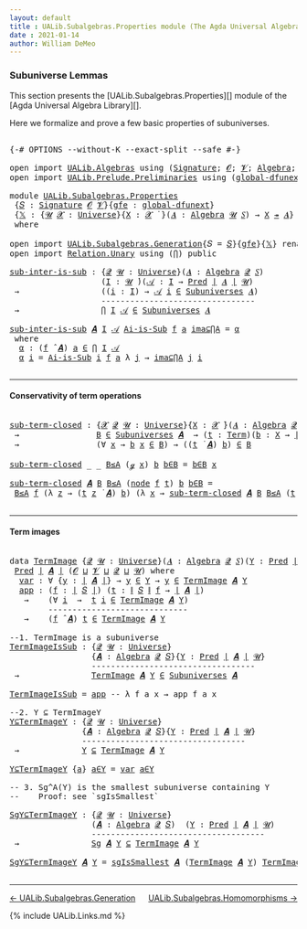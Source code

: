 ```yaml
---
layout: default
title : UALib.Subalgebras.Properties module (The Agda Universal Algebra Library)
date : 2021-01-14
author: William DeMeo
---
```


### <a id="subuniverse-lemmas">Subuniverse Lemmas</a>

This section presents the [UALib.Subalgebras.Properties][]  module of the [Agda Universal Algebra Library][].

Here we formalize and prove a few basic properties of subuniverses.

<pre class="Agda">

<a id="396" class="Symbol">{-#</a> <a id="400" class="Keyword">OPTIONS</a> <a id="408" class="Pragma">--without-K</a> <a id="420" class="Pragma">--exact-split</a> <a id="434" class="Pragma">--safe</a> <a id="441" class="Symbol">#-}</a>

<a id="446" class="Keyword">open</a> <a id="451" class="Keyword">import</a> <a id="458" href="UALib.Algebras.html" class="Module">UALib.Algebras</a> <a id="473" class="Keyword">using</a> <a id="479" class="Symbol">(</a><a id="480" href="UALib.Algebras.Signatures.html#1452" class="Function">Signature</a><a id="489" class="Symbol">;</a> <a id="491" href="universes.html#613" class="Generalizable">𝓞</a><a id="492" class="Symbol">;</a> <a id="494" href="universes.html#617" class="Generalizable">𝓥</a><a id="495" class="Symbol">;</a> <a id="497" href="UALib.Algebras.Algebras.html#811" class="Function">Algebra</a><a id="504" class="Symbol">;</a> <a id="506" href="UALib.Algebras.Algebras.html#3925" class="Function Operator">_↠_</a><a id="509" class="Symbol">)</a>
<a id="511" class="Keyword">open</a> <a id="516" class="Keyword">import</a> <a id="523" href="UALib.Prelude.Preliminaries.html" class="Module">UALib.Prelude.Preliminaries</a> <a id="551" class="Keyword">using</a> <a id="557" class="Symbol">(</a><a id="558" href="MGS-Subsingleton-Theorems.html#3468" class="Function">global-dfunext</a><a id="572" class="Symbol">;</a> <a id="574" href="universes.html#551" class="Postulate">Universe</a><a id="582" class="Symbol">;</a> <a id="584" href="universes.html#758" class="Function Operator">_̇</a><a id="586" class="Symbol">)</a>

<a id="589" class="Keyword">module</a> <a id="596" href="UALib.Subalgebras.Properties.html" class="Module">UALib.Subalgebras.Properties</a>
 <a id="626" class="Symbol">{</a><a id="627" href="UALib.Subalgebras.Properties.html#627" class="Bound">𝑆</a> <a id="629" class="Symbol">:</a> <a id="631" href="UALib.Algebras.Signatures.html#1452" class="Function">Signature</a> <a id="641" href="universes.html#613" class="Generalizable">𝓞</a> <a id="643" href="universes.html#617" class="Generalizable">𝓥</a><a id="644" class="Symbol">}{</a><a id="646" href="UALib.Subalgebras.Properties.html#646" class="Bound">gfe</a> <a id="650" class="Symbol">:</a> <a id="652" href="MGS-Subsingleton-Theorems.html#3468" class="Function">global-dfunext</a><a id="666" class="Symbol">}</a>
 <a id="669" class="Symbol">{</a><a id="670" href="UALib.Subalgebras.Properties.html#670" class="Bound">𝕏</a> <a id="672" class="Symbol">:</a> <a id="674" class="Symbol">{</a><a id="675" href="UALib.Subalgebras.Properties.html#675" class="Bound">𝓤</a> <a id="677" href="UALib.Subalgebras.Properties.html#677" class="Bound">𝓧</a> <a id="679" class="Symbol">:</a> <a id="681" href="universes.html#551" class="Postulate">Universe</a><a id="689" class="Symbol">}{</a><a id="691" href="UALib.Subalgebras.Properties.html#691" class="Bound">X</a> <a id="693" class="Symbol">:</a> <a id="695" href="UALib.Subalgebras.Properties.html#677" class="Bound">𝓧</a> <a id="697" href="universes.html#758" class="Function Operator">̇</a> <a id="699" class="Symbol">}(</a><a id="701" href="UALib.Subalgebras.Properties.html#701" class="Bound">𝑨</a> <a id="703" class="Symbol">:</a> <a id="705" href="UALib.Algebras.Algebras.html#811" class="Function">Algebra</a> <a id="713" href="UALib.Subalgebras.Properties.html#675" class="Bound">𝓤</a> <a id="715" href="UALib.Subalgebras.Properties.html#627" class="Bound">𝑆</a><a id="716" class="Symbol">)</a> <a id="718" class="Symbol">→</a> <a id="720" href="UALib.Subalgebras.Properties.html#691" class="Bound">X</a> <a id="722" href="UALib.Algebras.Algebras.html#3925" class="Function Operator">↠</a> <a id="724" href="UALib.Subalgebras.Properties.html#701" class="Bound">𝑨</a><a id="725" class="Symbol">}</a>
 <a id="728" class="Keyword">where</a>

<a id="735" class="Keyword">open</a> <a id="740" class="Keyword">import</a> <a id="747" href="UALib.Subalgebras.Generation.html" class="Module">UALib.Subalgebras.Generation</a><a id="775" class="Symbol">{</a><a id="776" class="Argument">𝑆</a> <a id="778" class="Symbol">=</a> <a id="780" href="UALib.Subalgebras.Properties.html#627" class="Bound">𝑆</a><a id="781" class="Symbol">}{</a><a id="783" href="UALib.Subalgebras.Properties.html#646" class="Bound">gfe</a><a id="786" class="Symbol">}{</a><a id="788" href="UALib.Subalgebras.Properties.html#670" class="Bound">𝕏</a><a id="789" class="Symbol">}</a> <a id="791" class="Keyword">renaming</a> <a id="800" class="Symbol">(</a>generator <a id="811" class="Symbol">to</a> ℊ<a id="815" class="Symbol">)</a> <a id="817" class="Keyword">public</a>
<a id="824" class="Keyword">open</a> <a id="829" class="Keyword">import</a> <a id="836" href="Relation.Unary.html" class="Module">Relation.Unary</a> <a id="851" class="Keyword">using</a> <a id="857" class="Symbol">(</a><a id="858" href="Relation.Unary.html#4506" class="Function">⋂</a><a id="859" class="Symbol">)</a> <a id="861" class="Keyword">public</a>

<a id="sub-inter-is-sub"></a><a id="869" href="UALib.Subalgebras.Properties.html#869" class="Function">sub-inter-is-sub</a> <a id="886" class="Symbol">:</a> <a id="888" class="Symbol">{</a><a id="889" href="UALib.Subalgebras.Properties.html#889" class="Bound">𝓠</a> <a id="891" href="UALib.Subalgebras.Properties.html#891" class="Bound">𝓤</a> <a id="893" class="Symbol">:</a> <a id="895" href="universes.html#551" class="Postulate">Universe</a><a id="903" class="Symbol">}(</a><a id="905" href="UALib.Subalgebras.Properties.html#905" class="Bound">𝑨</a> <a id="907" class="Symbol">:</a> <a id="909" href="UALib.Algebras.Algebras.html#811" class="Function">Algebra</a> <a id="917" href="UALib.Subalgebras.Properties.html#889" class="Bound">𝓠</a> <a id="919" href="UALib.Subalgebras.Properties.html#627" class="Bound">𝑆</a><a id="920" class="Symbol">)</a>
                   <a id="941" class="Symbol">(</a><a id="942" href="UALib.Subalgebras.Properties.html#942" class="Bound">I</a> <a id="944" class="Symbol">:</a> <a id="946" href="UALib.Subalgebras.Properties.html#891" class="Bound">𝓤</a> <a id="948" href="universes.html#758" class="Function Operator">̇</a><a id="949" class="Symbol">)(</a><a id="951" href="UALib.Subalgebras.Properties.html#951" class="Bound">𝒜</a> <a id="953" class="Symbol">:</a> <a id="955" href="UALib.Subalgebras.Properties.html#942" class="Bound">I</a> <a id="957" class="Symbol">→</a> <a id="959" href="UALib.Relations.Unary.html#1066" class="Function">Pred</a> <a id="964" href="UALib.Prelude.Preliminaries.html#10371" class="Function Operator">∣</a> <a id="966" href="UALib.Subalgebras.Properties.html#905" class="Bound">𝑨</a> <a id="968" href="UALib.Prelude.Preliminaries.html#10371" class="Function Operator">∣</a> <a id="970" href="UALib.Subalgebras.Properties.html#891" class="Bound">𝓤</a><a id="971" class="Symbol">)</a>
 <a id="974" class="Symbol">→</a>                 <a id="992" class="Symbol">((</a><a id="994" href="UALib.Subalgebras.Properties.html#994" class="Bound">i</a> <a id="996" class="Symbol">:</a> <a id="998" href="UALib.Subalgebras.Properties.html#942" class="Bound">I</a><a id="999" class="Symbol">)</a> <a id="1001" class="Symbol">→</a> <a id="1003" href="UALib.Subalgebras.Properties.html#951" class="Bound">𝒜</a> <a id="1005" href="UALib.Subalgebras.Properties.html#994" class="Bound">i</a> <a id="1007" href="UALib.Relations.Unary.html#2667" class="Function Operator">∈</a> <a id="1009" href="UALib.Subalgebras.Subuniverses.html#833" class="Function">Subuniverses</a> <a id="1022" href="UALib.Subalgebras.Properties.html#905" class="Bound">𝑨</a><a id="1023" class="Symbol">)</a>
                   <a id="1044" class="Comment">--------------------------------</a>
 <a id="1078" class="Symbol">→</a>                 <a id="1096" href="Relation.Unary.html#4506" class="Function">⋂</a> <a id="1098" href="UALib.Subalgebras.Properties.html#942" class="Bound">I</a> <a id="1100" href="UALib.Subalgebras.Properties.html#951" class="Bound">𝒜</a> <a id="1102" href="UALib.Relations.Unary.html#2667" class="Function Operator">∈</a> <a id="1104" href="UALib.Subalgebras.Subuniverses.html#833" class="Function">Subuniverses</a> <a id="1117" href="UALib.Subalgebras.Properties.html#905" class="Bound">𝑨</a>

<a id="1120" href="UALib.Subalgebras.Properties.html#869" class="Function">sub-inter-is-sub</a> <a id="1137" href="UALib.Subalgebras.Properties.html#1137" class="Bound">𝑨</a> <a id="1139" href="UALib.Subalgebras.Properties.html#1139" class="Bound">I</a> <a id="1141" href="UALib.Subalgebras.Properties.html#1141" class="Bound">𝒜</a> <a id="1143" href="UALib.Subalgebras.Properties.html#1143" class="Bound">Ai-is-Sub</a> <a id="1153" href="UALib.Subalgebras.Properties.html#1153" class="Bound">f</a> <a id="1155" href="UALib.Subalgebras.Properties.html#1155" class="Bound">a</a> <a id="1157" href="UALib.Subalgebras.Properties.html#1157" class="Bound">ima⊆⋂A</a> <a id="1164" class="Symbol">=</a> <a id="1166" href="UALib.Subalgebras.Properties.html#1177" class="Function">α</a>
 <a id="1169" class="Keyword">where</a>
  <a id="1177" href="UALib.Subalgebras.Properties.html#1177" class="Function">α</a> <a id="1179" class="Symbol">:</a> <a id="1181" class="Symbol">(</a><a id="1182" href="UALib.Subalgebras.Properties.html#1153" class="Bound">f</a> <a id="1184" href="UALib.Algebras.Algebras.html#3426" class="Function Operator">̂</a> <a id="1186" href="UALib.Subalgebras.Properties.html#1137" class="Bound">𝑨</a><a id="1187" class="Symbol">)</a> <a id="1189" href="UALib.Subalgebras.Properties.html#1155" class="Bound">a</a> <a id="1191" href="UALib.Relations.Unary.html#2667" class="Function Operator">∈</a> <a id="1193" href="Relation.Unary.html#4506" class="Function">⋂</a> <a id="1195" href="UALib.Subalgebras.Properties.html#1139" class="Bound">I</a> <a id="1197" href="UALib.Subalgebras.Properties.html#1141" class="Bound">𝒜</a>
  <a id="1201" href="UALib.Subalgebras.Properties.html#1177" class="Function">α</a> <a id="1203" href="UALib.Subalgebras.Properties.html#1203" class="Bound">i</a> <a id="1205" class="Symbol">=</a> <a id="1207" href="UALib.Subalgebras.Properties.html#1143" class="Bound">Ai-is-Sub</a> <a id="1217" href="UALib.Subalgebras.Properties.html#1203" class="Bound">i</a> <a id="1219" href="UALib.Subalgebras.Properties.html#1153" class="Bound">f</a> <a id="1221" href="UALib.Subalgebras.Properties.html#1155" class="Bound">a</a> <a id="1223" class="Symbol">λ</a> <a id="1225" href="UALib.Subalgebras.Properties.html#1225" class="Bound">j</a> <a id="1227" class="Symbol">→</a> <a id="1229" href="UALib.Subalgebras.Properties.html#1157" class="Bound">ima⊆⋂A</a> <a id="1236" href="UALib.Subalgebras.Properties.html#1225" class="Bound">j</a> <a id="1238" href="UALib.Subalgebras.Properties.html#1203" class="Bound">i</a>

</pre>

-------------------------------------------------------

#### <a id="conservativity-of-term-operations">Conservativity of term operations</a>

<pre class="Agda">

<a id="sub-term-closed"></a><a id="1410" href="UALib.Subalgebras.Properties.html#1410" class="Function">sub-term-closed</a> <a id="1426" class="Symbol">:</a> <a id="1428" class="Symbol">{</a><a id="1429" href="UALib.Subalgebras.Properties.html#1429" class="Bound">𝓧</a> <a id="1431" href="UALib.Subalgebras.Properties.html#1431" class="Bound">𝓠</a> <a id="1433" href="UALib.Subalgebras.Properties.html#1433" class="Bound">𝓤</a> <a id="1435" class="Symbol">:</a> <a id="1437" href="universes.html#551" class="Postulate">Universe</a><a id="1445" class="Symbol">}{</a><a id="1447" href="UALib.Subalgebras.Properties.html#1447" class="Bound">X</a> <a id="1449" class="Symbol">:</a> <a id="1451" href="UALib.Subalgebras.Properties.html#1429" class="Bound">𝓧</a> <a id="1453" href="universes.html#758" class="Function Operator">̇</a><a id="1454" class="Symbol">}(</a><a id="1456" href="UALib.Subalgebras.Properties.html#1456" class="Bound">𝑨</a> <a id="1458" class="Symbol">:</a> <a id="1460" href="UALib.Algebras.Algebras.html#811" class="Function">Algebra</a> <a id="1468" href="UALib.Subalgebras.Properties.html#1431" class="Bound">𝓠</a> <a id="1470" href="UALib.Subalgebras.Properties.html#627" class="Bound">𝑆</a><a id="1471" class="Symbol">)(</a><a id="1473" href="UALib.Subalgebras.Properties.html#1473" class="Bound">B</a> <a id="1475" class="Symbol">:</a> <a id="1477" href="UALib.Relations.Unary.html#1066" class="Function">Pred</a> <a id="1482" href="UALib.Prelude.Preliminaries.html#10371" class="Function Operator">∣</a> <a id="1484" href="UALib.Subalgebras.Properties.html#1456" class="Bound">𝑨</a> <a id="1486" href="UALib.Prelude.Preliminaries.html#10371" class="Function Operator">∣</a> <a id="1488" href="UALib.Subalgebras.Properties.html#1433" class="Bound">𝓤</a><a id="1489" class="Symbol">)</a>
 <a id="1492" class="Symbol">→</a>                <a id="1509" href="UALib.Subalgebras.Properties.html#1473" class="Bound">B</a> <a id="1511" href="UALib.Relations.Unary.html#2667" class="Function Operator">∈</a> <a id="1513" href="UALib.Subalgebras.Subuniverses.html#833" class="Function">Subuniverses</a> <a id="1526" href="UALib.Subalgebras.Properties.html#1456" class="Bound">𝑨</a>  <a id="1529" class="Symbol">→</a> <a id="1531" class="Symbol">(</a><a id="1532" href="UALib.Subalgebras.Properties.html#1532" class="Bound">t</a> <a id="1534" class="Symbol">:</a> <a id="1536" href="UALib.Terms.Basic.html#1040" class="Datatype">Term</a><a id="1540" class="Symbol">)(</a><a id="1542" href="UALib.Subalgebras.Properties.html#1542" class="Bound">b</a> <a id="1544" class="Symbol">:</a> <a id="1546" href="UALib.Subalgebras.Properties.html#1447" class="Bound">X</a> <a id="1548" class="Symbol">→</a> <a id="1550" href="UALib.Prelude.Preliminaries.html#10371" class="Function Operator">∣</a> <a id="1552" href="UALib.Subalgebras.Properties.html#1456" class="Bound">𝑨</a> <a id="1554" href="UALib.Prelude.Preliminaries.html#10371" class="Function Operator">∣</a><a id="1555" class="Symbol">)</a>
 <a id="1558" class="Symbol">→</a>                <a id="1575" class="Symbol">(∀</a> <a id="1578" href="UALib.Subalgebras.Properties.html#1578" class="Bound">x</a> <a id="1580" class="Symbol">→</a> <a id="1582" href="UALib.Subalgebras.Properties.html#1542" class="Bound">b</a> <a id="1584" href="UALib.Subalgebras.Properties.html#1578" class="Bound">x</a> <a id="1586" href="UALib.Relations.Unary.html#2667" class="Function Operator">∈</a> <a id="1588" href="UALib.Subalgebras.Properties.html#1473" class="Bound">B</a><a id="1589" class="Symbol">)</a> <a id="1591" class="Symbol">→</a> <a id="1593" class="Symbol">((</a><a id="1595" href="UALib.Subalgebras.Properties.html#1532" class="Bound">t</a> <a id="1597" href="UALib.Terms.Operations.html#1383" class="Function Operator">̇</a> <a id="1599" href="UALib.Subalgebras.Properties.html#1456" class="Bound">𝑨</a><a id="1600" class="Symbol">)</a> <a id="1602" href="UALib.Subalgebras.Properties.html#1542" class="Bound">b</a><a id="1603" class="Symbol">)</a> <a id="1605" href="UALib.Relations.Unary.html#2667" class="Function Operator">∈</a> <a id="1607" href="UALib.Subalgebras.Properties.html#1473" class="Bound">B</a>

<a id="1610" href="UALib.Subalgebras.Properties.html#1410" class="Function">sub-term-closed</a> <a id="1626" class="Symbol">_</a> <a id="1628" class="Symbol">_</a> <a id="1630" href="UALib.Subalgebras.Properties.html#1630" class="Bound">B≤A</a> <a id="1634" class="Symbol">(</a><a id="1635" href="UALib.Subalgebras.Properties.html#814" class="InductiveConstructor">ℊ</a> <a id="1637" href="UALib.Subalgebras.Properties.html#1637" class="Bound">x</a><a id="1638" class="Symbol">)</a> <a id="1640" href="UALib.Subalgebras.Properties.html#1640" class="Bound">b</a> <a id="1642" href="UALib.Subalgebras.Properties.html#1642" class="Bound">b∈B</a> <a id="1646" class="Symbol">=</a> <a id="1648" href="UALib.Subalgebras.Properties.html#1642" class="Bound">b∈B</a> <a id="1652" href="UALib.Subalgebras.Properties.html#1637" class="Bound">x</a>

<a id="1655" href="UALib.Subalgebras.Properties.html#1410" class="Function">sub-term-closed</a> <a id="1671" href="UALib.Subalgebras.Properties.html#1671" class="Bound">𝑨</a> <a id="1673" href="UALib.Subalgebras.Properties.html#1673" class="Bound">B</a> <a id="1675" href="UALib.Subalgebras.Properties.html#1675" class="Bound">B≤A</a> <a id="1679" class="Symbol">(</a><a id="1680" href="UALib.Terms.Basic.html#1123" class="InductiveConstructor">node</a> <a id="1685" href="UALib.Subalgebras.Properties.html#1685" class="Bound">f</a> <a id="1687" href="UALib.Subalgebras.Properties.html#1687" class="Bound">t</a><a id="1688" class="Symbol">)</a> <a id="1690" href="UALib.Subalgebras.Properties.html#1690" class="Bound">b</a> <a id="1692" href="UALib.Subalgebras.Properties.html#1692" class="Bound">b∈B</a> <a id="1696" class="Symbol">=</a>
 <a id="1699" href="UALib.Subalgebras.Properties.html#1675" class="Bound">B≤A</a> <a id="1703" href="UALib.Subalgebras.Properties.html#1685" class="Bound">f</a> <a id="1705" class="Symbol">(λ</a> <a id="1708" href="UALib.Subalgebras.Properties.html#1708" class="Bound">z</a> <a id="1710" class="Symbol">→</a> <a id="1712" class="Symbol">(</a><a id="1713" href="UALib.Subalgebras.Properties.html#1687" class="Bound">t</a> <a id="1715" href="UALib.Subalgebras.Properties.html#1708" class="Bound">z</a> <a id="1717" href="UALib.Terms.Operations.html#1383" class="Function Operator">̇</a> <a id="1719" href="UALib.Subalgebras.Properties.html#1671" class="Bound">𝑨</a><a id="1720" class="Symbol">)</a> <a id="1722" href="UALib.Subalgebras.Properties.html#1690" class="Bound">b</a><a id="1723" class="Symbol">)</a> <a id="1725" class="Symbol">(λ</a> <a id="1728" href="UALib.Subalgebras.Properties.html#1728" class="Bound">x</a> <a id="1730" class="Symbol">→</a> <a id="1732" href="UALib.Subalgebras.Properties.html#1410" class="Function">sub-term-closed</a> <a id="1748" href="UALib.Subalgebras.Properties.html#1671" class="Bound">𝑨</a> <a id="1750" href="UALib.Subalgebras.Properties.html#1673" class="Bound">B</a> <a id="1752" href="UALib.Subalgebras.Properties.html#1675" class="Bound">B≤A</a> <a id="1756" class="Symbol">(</a><a id="1757" href="UALib.Subalgebras.Properties.html#1687" class="Bound">t</a> <a id="1759" href="UALib.Subalgebras.Properties.html#1728" class="Bound">x</a><a id="1760" class="Symbol">)</a> <a id="1762" href="UALib.Subalgebras.Properties.html#1690" class="Bound">b</a> <a id="1764" href="UALib.Subalgebras.Properties.html#1692" class="Bound">b∈B</a><a id="1767" class="Symbol">)</a>

</pre>


---------------------------------------------------

#### <a id="term-images">Term images</a>

<pre class="Agda">

<a id="1892" class="Keyword">data</a> <a id="TermImage"></a><a id="1897" href="UALib.Subalgebras.Properties.html#1897" class="Datatype">TermImage</a> <a id="1907" class="Symbol">{</a><a id="1908" href="UALib.Subalgebras.Properties.html#1908" class="Bound">𝓠</a> <a id="1910" href="UALib.Subalgebras.Properties.html#1910" class="Bound">𝓤</a> <a id="1912" class="Symbol">:</a> <a id="1914" href="universes.html#551" class="Postulate">Universe</a><a id="1922" class="Symbol">}(</a><a id="1924" href="UALib.Subalgebras.Properties.html#1924" class="Bound">𝑨</a> <a id="1926" class="Symbol">:</a> <a id="1928" href="UALib.Algebras.Algebras.html#811" class="Function">Algebra</a> <a id="1936" href="UALib.Subalgebras.Properties.html#1908" class="Bound">𝓠</a> <a id="1938" href="UALib.Subalgebras.Properties.html#627" class="Bound">𝑆</a><a id="1939" class="Symbol">)(</a><a id="1941" href="UALib.Subalgebras.Properties.html#1941" class="Bound">Y</a> <a id="1943" class="Symbol">:</a> <a id="1945" href="UALib.Relations.Unary.html#1066" class="Function">Pred</a> <a id="1950" href="UALib.Prelude.Preliminaries.html#10371" class="Function Operator">∣</a> <a id="1952" href="UALib.Subalgebras.Properties.html#1924" class="Bound">𝑨</a> <a id="1954" href="UALib.Prelude.Preliminaries.html#10371" class="Function Operator">∣</a> <a id="1956" href="UALib.Subalgebras.Properties.html#1910" class="Bound">𝓤</a><a id="1957" class="Symbol">)</a> <a id="1959" class="Symbol">:</a>
 <a id="1962" href="UALib.Relations.Unary.html#1066" class="Function">Pred</a> <a id="1967" href="UALib.Prelude.Preliminaries.html#10371" class="Function Operator">∣</a> <a id="1969" href="UALib.Subalgebras.Properties.html#1924" class="Bound">𝑨</a> <a id="1971" href="UALib.Prelude.Preliminaries.html#10371" class="Function Operator">∣</a> <a id="1973" class="Symbol">(</a><a id="1974" href="UALib.Subalgebras.Properties.html#641" class="Bound">𝓞</a> <a id="1976" href="Agda.Primitive.html#636" class="Function Operator">⊔</a> <a id="1978" href="UALib.Subalgebras.Properties.html#643" class="Bound">𝓥</a> <a id="1980" href="Agda.Primitive.html#636" class="Function Operator">⊔</a> <a id="1982" href="UALib.Subalgebras.Properties.html#1908" class="Bound">𝓠</a> <a id="1984" href="Agda.Primitive.html#636" class="Function Operator">⊔</a> <a id="1986" href="UALib.Subalgebras.Properties.html#1910" class="Bound">𝓤</a><a id="1987" class="Symbol">)</a> <a id="1989" class="Keyword">where</a>
  <a id="TermImage.var"></a><a id="1997" href="UALib.Subalgebras.Properties.html#1997" class="InductiveConstructor">var</a> <a id="2001" class="Symbol">:</a> <a id="2003" class="Symbol">∀</a> <a id="2005" class="Symbol">{</a><a id="2006" href="UALib.Subalgebras.Properties.html#2006" class="Bound">y</a> <a id="2008" class="Symbol">:</a> <a id="2010" href="UALib.Prelude.Preliminaries.html#10371" class="Function Operator">∣</a> <a id="2012" href="UALib.Subalgebras.Properties.html#1924" class="Bound">𝑨</a> <a id="2014" href="UALib.Prelude.Preliminaries.html#10371" class="Function Operator">∣</a><a id="2015" class="Symbol">}</a> <a id="2017" class="Symbol">→</a> <a id="2019" href="UALib.Subalgebras.Properties.html#2006" class="Bound">y</a> <a id="2021" href="UALib.Relations.Unary.html#2667" class="Function Operator">∈</a> <a id="2023" href="UALib.Subalgebras.Properties.html#1941" class="Bound">Y</a> <a id="2025" class="Symbol">→</a> <a id="2027" href="UALib.Subalgebras.Properties.html#2006" class="Bound">y</a> <a id="2029" href="UALib.Relations.Unary.html#2667" class="Function Operator">∈</a> <a id="2031" href="UALib.Subalgebras.Properties.html#1897" class="Datatype">TermImage</a> <a id="2041" href="UALib.Subalgebras.Properties.html#1924" class="Bound">𝑨</a> <a id="2043" href="UALib.Subalgebras.Properties.html#1941" class="Bound">Y</a>
  <a id="TermImage.app"></a><a id="2047" href="UALib.Subalgebras.Properties.html#2047" class="InductiveConstructor">app</a> <a id="2051" class="Symbol">:</a> <a id="2053" class="Symbol">(</a><a id="2054" href="UALib.Subalgebras.Properties.html#2054" class="Bound">f</a> <a id="2056" class="Symbol">:</a> <a id="2058" href="UALib.Prelude.Preliminaries.html#10371" class="Function Operator">∣</a> <a id="2060" href="UALib.Subalgebras.Properties.html#627" class="Bound">𝑆</a> <a id="2062" href="UALib.Prelude.Preliminaries.html#10371" class="Function Operator">∣</a><a id="2063" class="Symbol">)</a> <a id="2065" class="Symbol">(</a><a id="2066" href="UALib.Subalgebras.Properties.html#2066" class="Bound">t</a> <a id="2068" class="Symbol">:</a> <a id="2070" href="UALib.Prelude.Preliminaries.html#10452" class="Function Operator">∥</a> <a id="2072" href="UALib.Subalgebras.Properties.html#627" class="Bound">𝑆</a> <a id="2074" href="UALib.Prelude.Preliminaries.html#10452" class="Function Operator">∥</a> <a id="2076" href="UALib.Subalgebras.Properties.html#2054" class="Bound">f</a> <a id="2078" class="Symbol">→</a> <a id="2080" href="UALib.Prelude.Preliminaries.html#10371" class="Function Operator">∣</a> <a id="2082" href="UALib.Subalgebras.Properties.html#1924" class="Bound">𝑨</a> <a id="2084" href="UALib.Prelude.Preliminaries.html#10371" class="Function Operator">∣</a><a id="2085" class="Symbol">)</a>
   <a id="2090" class="Symbol">→</a>    <a id="2095" class="Symbol">(∀</a> <a id="2098" href="UALib.Subalgebras.Properties.html#2098" class="Bound">i</a>  <a id="2101" class="Symbol">→</a>  <a id="2104" href="UALib.Subalgebras.Properties.html#2066" class="Bound">t</a> <a id="2106" href="UALib.Subalgebras.Properties.html#2098" class="Bound">i</a> <a id="2108" href="UALib.Relations.Unary.html#2667" class="Function Operator">∈</a> <a id="2110" href="UALib.Subalgebras.Properties.html#1897" class="Datatype">TermImage</a> <a id="2120" href="UALib.Subalgebras.Properties.html#1924" class="Bound">𝑨</a> <a id="2122" href="UALib.Subalgebras.Properties.html#1941" class="Bound">Y</a><a id="2123" class="Symbol">)</a>
        <a id="2133" class="Comment">-----------------------------</a>
   <a id="2166" class="Symbol">→</a>    <a id="2171" class="Symbol">(</a><a id="2172" href="UALib.Subalgebras.Properties.html#2054" class="Bound">f</a> <a id="2174" href="UALib.Algebras.Algebras.html#3426" class="Function Operator">̂</a> <a id="2176" href="UALib.Subalgebras.Properties.html#1924" class="Bound">𝑨</a><a id="2177" class="Symbol">)</a> <a id="2179" href="UALib.Subalgebras.Properties.html#2066" class="Bound">t</a> <a id="2181" href="UALib.Relations.Unary.html#2667" class="Function Operator">∈</a> <a id="2183" href="UALib.Subalgebras.Properties.html#1897" class="Datatype">TermImage</a> <a id="2193" href="UALib.Subalgebras.Properties.html#1924" class="Bound">𝑨</a> <a id="2195" href="UALib.Subalgebras.Properties.html#1941" class="Bound">Y</a>

<a id="2198" class="Comment">--1. TermImage is a subuniverse</a>
<a id="TermImageIsSub"></a><a id="2230" href="UALib.Subalgebras.Properties.html#2230" class="Function">TermImageIsSub</a> <a id="2245" class="Symbol">:</a> <a id="2247" class="Symbol">{</a><a id="2248" href="UALib.Subalgebras.Properties.html#2248" class="Bound">𝓠</a> <a id="2250" href="UALib.Subalgebras.Properties.html#2250" class="Bound">𝓤</a> <a id="2252" class="Symbol">:</a> <a id="2254" href="universes.html#551" class="Postulate">Universe</a><a id="2262" class="Symbol">}</a>
                 <a id="2281" class="Symbol">{</a><a id="2282" href="UALib.Subalgebras.Properties.html#2282" class="Bound">𝑨</a> <a id="2284" class="Symbol">:</a> <a id="2286" href="UALib.Algebras.Algebras.html#811" class="Function">Algebra</a> <a id="2294" href="UALib.Subalgebras.Properties.html#2248" class="Bound">𝓠</a> <a id="2296" href="UALib.Subalgebras.Properties.html#627" class="Bound">𝑆</a><a id="2297" class="Symbol">}{</a><a id="2299" href="UALib.Subalgebras.Properties.html#2299" class="Bound">Y</a> <a id="2301" class="Symbol">:</a> <a id="2303" href="UALib.Relations.Unary.html#1066" class="Function">Pred</a> <a id="2308" href="UALib.Prelude.Preliminaries.html#10371" class="Function Operator">∣</a> <a id="2310" href="UALib.Subalgebras.Properties.html#2282" class="Bound">𝑨</a> <a id="2312" href="UALib.Prelude.Preliminaries.html#10371" class="Function Operator">∣</a> <a id="2314" href="UALib.Subalgebras.Properties.html#2250" class="Bound">𝓤</a><a id="2315" class="Symbol">}</a>
                 <a id="2334" class="Comment">----------------------------------</a>
 <a id="2370" class="Symbol">→</a>               <a id="2386" href="UALib.Subalgebras.Properties.html#1897" class="Datatype">TermImage</a> <a id="2396" href="UALib.Subalgebras.Properties.html#2282" class="Bound">𝑨</a> <a id="2398" href="UALib.Subalgebras.Properties.html#2299" class="Bound">Y</a> <a id="2400" href="UALib.Relations.Unary.html#2667" class="Function Operator">∈</a> <a id="2402" href="UALib.Subalgebras.Subuniverses.html#833" class="Function">Subuniverses</a> <a id="2415" href="UALib.Subalgebras.Properties.html#2282" class="Bound">𝑨</a>

<a id="2418" href="UALib.Subalgebras.Properties.html#2230" class="Function">TermImageIsSub</a> <a id="2433" class="Symbol">=</a> <a id="2435" href="UALib.Subalgebras.Properties.html#2047" class="InductiveConstructor">app</a> <a id="2439" class="Comment">-- λ f a x → app f a x</a>

<a id="2463" class="Comment">--2. Y ⊆ TermImageY</a>
<a id="Y⊆TermImageY"></a><a id="2483" href="UALib.Subalgebras.Properties.html#2483" class="Function">Y⊆TermImageY</a> <a id="2496" class="Symbol">:</a> <a id="2498" class="Symbol">{</a><a id="2499" href="UALib.Subalgebras.Properties.html#2499" class="Bound">𝓠</a> <a id="2501" href="UALib.Subalgebras.Properties.html#2501" class="Bound">𝓤</a> <a id="2503" class="Symbol">:</a> <a id="2505" href="universes.html#551" class="Postulate">Universe</a><a id="2513" class="Symbol">}</a>
               <a id="2530" class="Symbol">{</a><a id="2531" href="UALib.Subalgebras.Properties.html#2531" class="Bound">𝑨</a> <a id="2533" class="Symbol">:</a> <a id="2535" href="UALib.Algebras.Algebras.html#811" class="Function">Algebra</a> <a id="2543" href="UALib.Subalgebras.Properties.html#2499" class="Bound">𝓠</a> <a id="2545" href="UALib.Subalgebras.Properties.html#627" class="Bound">𝑆</a><a id="2546" class="Symbol">}{</a><a id="2548" href="UALib.Subalgebras.Properties.html#2548" class="Bound">Y</a> <a id="2550" class="Symbol">:</a> <a id="2552" href="UALib.Relations.Unary.html#1066" class="Function">Pred</a> <a id="2557" href="UALib.Prelude.Preliminaries.html#10371" class="Function Operator">∣</a> <a id="2559" href="UALib.Subalgebras.Properties.html#2531" class="Bound">𝑨</a> <a id="2561" href="UALib.Prelude.Preliminaries.html#10371" class="Function Operator">∣</a> <a id="2563" href="UALib.Subalgebras.Properties.html#2501" class="Bound">𝓤</a><a id="2564" class="Symbol">}</a>
               <a id="2581" class="Comment">----------------------------------</a>
 <a id="2617" class="Symbol">→</a>             <a id="2631" href="UALib.Subalgebras.Properties.html#2548" class="Bound">Y</a> <a id="2633" href="UALib.Relations.Unary.html#2949" class="Function Operator">⊆</a> <a id="2635" href="UALib.Subalgebras.Properties.html#1897" class="Datatype">TermImage</a> <a id="2645" href="UALib.Subalgebras.Properties.html#2531" class="Bound">𝑨</a> <a id="2647" href="UALib.Subalgebras.Properties.html#2548" class="Bound">Y</a>

<a id="2650" href="UALib.Subalgebras.Properties.html#2483" class="Function">Y⊆TermImageY</a> <a id="2663" class="Symbol">{</a><a id="2664" href="UALib.Subalgebras.Properties.html#2664" class="Bound">a</a><a id="2665" class="Symbol">}</a> <a id="2667" href="UALib.Subalgebras.Properties.html#2667" class="Bound">a∈Y</a> <a id="2671" class="Symbol">=</a> <a id="2673" href="UALib.Subalgebras.Properties.html#1997" class="InductiveConstructor">var</a> <a id="2677" href="UALib.Subalgebras.Properties.html#2667" class="Bound">a∈Y</a>

<a id="2682" class="Comment">-- 3. Sg^A(Y) is the smallest subuniverse containing Y</a>
<a id="2737" class="Comment">--    Proof: see `sgIsSmallest`</a>

<a id="SgY⊆TermImageY"></a><a id="2770" href="UALib.Subalgebras.Properties.html#2770" class="Function">SgY⊆TermImageY</a> <a id="2785" class="Symbol">:</a> <a id="2787" class="Symbol">{</a><a id="2788" href="UALib.Subalgebras.Properties.html#2788" class="Bound">𝓠</a> <a id="2790" href="UALib.Subalgebras.Properties.html#2790" class="Bound">𝓤</a> <a id="2792" class="Symbol">:</a> <a id="2794" href="universes.html#551" class="Postulate">Universe</a><a id="2802" class="Symbol">}</a>
                 <a id="2821" class="Symbol">(</a><a id="2822" href="UALib.Subalgebras.Properties.html#2822" class="Bound">𝑨</a> <a id="2824" class="Symbol">:</a> <a id="2826" href="UALib.Algebras.Algebras.html#811" class="Function">Algebra</a> <a id="2834" href="UALib.Subalgebras.Properties.html#2788" class="Bound">𝓠</a> <a id="2836" href="UALib.Subalgebras.Properties.html#627" class="Bound">𝑆</a><a id="2837" class="Symbol">)</a>  <a id="2840" class="Symbol">(</a><a id="2841" href="UALib.Subalgebras.Properties.html#2841" class="Bound">Y</a> <a id="2843" class="Symbol">:</a> <a id="2845" href="UALib.Relations.Unary.html#1066" class="Function">Pred</a> <a id="2850" href="UALib.Prelude.Preliminaries.html#10371" class="Function Operator">∣</a> <a id="2852" href="UALib.Subalgebras.Properties.html#2822" class="Bound">𝑨</a> <a id="2854" href="UALib.Prelude.Preliminaries.html#10371" class="Function Operator">∣</a> <a id="2856" href="UALib.Subalgebras.Properties.html#2790" class="Bound">𝓤</a><a id="2857" class="Symbol">)</a>
                 <a id="2876" class="Comment">------------------------------------</a>
 <a id="2914" class="Symbol">→</a>               <a id="2930" href="UALib.Subalgebras.Generation.html#1100" class="Datatype">Sg</a> <a id="2933" href="UALib.Subalgebras.Properties.html#2822" class="Bound">𝑨</a> <a id="2935" href="UALib.Subalgebras.Properties.html#2841" class="Bound">Y</a> <a id="2937" href="UALib.Relations.Unary.html#2949" class="Function Operator">⊆</a> <a id="2939" href="UALib.Subalgebras.Properties.html#1897" class="Datatype">TermImage</a> <a id="2949" href="UALib.Subalgebras.Properties.html#2822" class="Bound">𝑨</a> <a id="2951" href="UALib.Subalgebras.Properties.html#2841" class="Bound">Y</a>

<a id="2954" href="UALib.Subalgebras.Properties.html#2770" class="Function">SgY⊆TermImageY</a> <a id="2969" href="UALib.Subalgebras.Properties.html#2969" class="Bound">𝑨</a> <a id="2971" href="UALib.Subalgebras.Properties.html#2971" class="Bound">Y</a> <a id="2973" class="Symbol">=</a> <a id="2975" href="UALib.Subalgebras.Generation.html#1668" class="Function">sgIsSmallest</a> <a id="2988" href="UALib.Subalgebras.Properties.html#2969" class="Bound">𝑨</a> <a id="2990" class="Symbol">(</a><a id="2991" href="UALib.Subalgebras.Properties.html#1897" class="Datatype">TermImage</a> <a id="3001" href="UALib.Subalgebras.Properties.html#2969" class="Bound">𝑨</a> <a id="3003" href="UALib.Subalgebras.Properties.html#2971" class="Bound">Y</a><a id="3004" class="Symbol">)</a> <a id="3006" href="UALib.Subalgebras.Properties.html#2230" class="Function">TermImageIsSub</a> <a id="3021" href="UALib.Subalgebras.Properties.html#2483" class="Function">Y⊆TermImageY</a>

</pre>

---------------------------------

[← UALib.Subalgebras.Generation](UALib.Subalgebras.Generation.html)
<span style="float:right;">[UALib.Subalgebras.Homomorphisms →](UALib.Subalgebras.Homomorphisms.html)</span>

{% include UALib.Links.md %}
